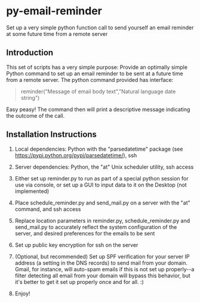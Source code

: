 # py-email-reminder

Set up a very simple python function call to send yourself an email reminder at some future time from a remote server

## Introduction

This set of scripts has a very simple purpose: Provide an optimally simple Python command to set up an email reminder to be sent at a future time from a remote server.  The python command provided has interface:

> reminder("Message of email body text","Natural language date string")

Easy peasy!  The command then will print a descriptive message indicating the outcome of the call.


## Installation Instructions

1. Local dependencies: Python with the "parsedatetime" package (see https://pypi.python.org/pypi/parsedatetime/), ssh

2. Server dependencies: Python, the "at" Unix scheduler utility, ssh access

3. Either set up reminder.py to run as part of a special python session for use via console, or set up a GUI to input data to it on the Desktop (not implemented)

4. Place schedule_reminder.py and send_mail.py on a server with the "at" command, and ssh access

5. Replace location parameters in reminder.py, schedule_reminder.py and send_mail.py to accurately reflect the system configuration of the server, and desired preferences for the emails to be sent

6. Set up public key encryption for ssh on the server

7. (Optional, but recommended) Set up SPF verification for your server IP address (a setting in the DNS records) to send mail from your domain.  Gmail, for instance, will auto-spam emails if this is not set up properly--a filter detecting all email from your domain will bypass this behavior, but it's better to get it set up properly once and for all. :)

8. Enjoy!

